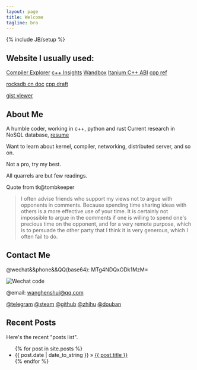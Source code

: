 ```yaml
---
layout: page
title: Welcome
tagline: bro
---
```

{% include JB/setup %}

## Website I usually  used:

[Compiler Explorer](https://godbolt.org/) [c++ Insights](https://cppinsights.io/) [Wandbox](https://wandbox.org/) [Itanium C++ ABI](https://itanium-cxx-abi.github.io/cxx-abi/abi.html#acknowledgements) [cpp ref](http://zh.cppreference.com/w/%E9%A6%96%E9%A1%B5)

[rocksdb cn doc](https://wanghenshui.github.io/rocksdb-doc-cn/)  [cpp draft](https://wanghenshui.github.io/cppwp/)

[gist viewer](https://wanghenshui.github.io/gist-viewer/)

## About Me

A humble coder, working in c++, python and rust
Current research in NoSQL database, [resume](https://wanghenshui.github.io/resume/)

Want to learn about kernel, compiler, networking, distributed server, and so on.

Not a pro, try my best.

All quarrels are but few readings.

 Quote from tk@tombkeeper
> I often advise friends who support my views not to argue with opponents in comments. 
> Because spending time sharing ideas with others is a more effective use of your time. 
> It is certainly not impossible to argue in the comments 
> if one is willing to spend one's precious time on the opponent, 
> and for a very remote purpose, which is to persuade the other party 
> that I think it is very generous, which I often fail to do.



## Contact Me

@wechat&&phone&&QQ(base64): MTg4NDQxODk1MzM= 

![Wechat code](https://raw.githubusercontent.com/wanghenshui/wanghenshui.github.io/master/assets/0-1552008412820.jpg)

@email: wanghenshui@qq.com

[@telegram](t.me/wanghenshui) 
[@steam](https://steamcommunity.com/id/wanghenshui/) 
[@github]( https://github.com/wanghenshui/) 
[@zhihu](https://zhuanlan.zhihu.com/jieyaren) 
[@douban]( https://www.douban.com/people/61740133/) 





## Recent Posts

Here's the recent "posts list".

<ul class="posts">
  {% for post in site.posts %}
    <li><span>{{ post.date | date_to_string }}</span> &raquo; <a href="{{ BASE_PATH }}{{ post.url }}">{{ post.title }}</a></li>
  {% endfor %}
</ul>
